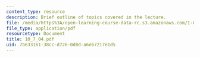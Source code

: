 ```yaml
---
content_type: resource
description: Brief outline of topics covered in the lecture.
file: /media/https%3A/open-learning-course-data-rc.s3.amazonaws.com/1-89-environmental-microbiology-fall-2004/7b63316138ccd7260d8da6eb7217e1d5_10_7_04.pdf
file_type: application/pdf
resourcetype: Document
title: 10_7_04.pdf
uid: 7b633161-38cc-d726-0d8d-a6eb7217e1d5
---
```

